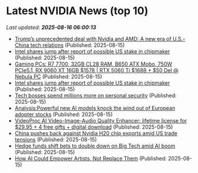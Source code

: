 # Latest NVIDIA News (top 10)
_Last updated: **2025-08-16 06:00:13**_

- [Trump’s unprecedented deal with Nvidia and AMD: A new era of U.S.-China tech relations](https://www.naturalnews.com/2025-08-15-trump-agreement-nvidia-amd-us-china-relations.html) (Published: 2025-08-15)
- [Intel shares jump after report of possible US stake in chipmaker](https://www.bbc.com/news/articles/cpv01pl208lo?xtor=AL-72-%5Bpartner%5D-%5Byahoo.north.america%5D-%5Bheadline%5D-%5Bnews%5D-%5Bbizdev%5D-%5Bisapi%5D) (Published: 2025-08-15)
- [Gaming PCs: R7 7700, 32GB CL28 RAM, B650 ATX Mobo, 750W PCIe5.1, RX 9060 XT 16GB $1578 | RTX 5060 Ti $1688 + $50 Del @ Nebula PC](https://www.ozbargain.com.au/node/919795) (Published: 2025-08-15)
- [Intel shares jump after report of possible US stake in chipmaker](https://www.bbc.com/news/articles/cpv01pl208lo) (Published: 2025-08-15)
- [Tech bosses spend millions more on personal security](https://biztoc.com/x/e52f1ae6b7d24ee2) (Published: 2025-08-15)
- [Analysis:Powerful new AI models knock the wind out of European adopter stocks](https://www.channelnewsasia.com/business/analysispowerful-new-ai-models-knock-wind-out-european-adopter-stocks-5296041) (Published: 2025-08-15)
- [VideoProc AI Video-Image-Audio Quality Enhancer: lifetime license for $29.95 + 4 free gifts + digital download](https://www.dealnews.com/Video-Proc-AI-Video-Image-Audio-Quality-Enhancer-lifetime-license-for-29-95-4-free-gifts-digital-download/21760272.html) (Published: 2025-08-15)
- [China pushes back against Nvidia H20 chip exports amid US trade tensions](https://www.digitimes.com/news/a20250814PD207/nvidia-chips-exports-shipments-ai-chip.html) (Published: 2025-08-15)
- [Hedge funds shift bets to double down on Big Tech amid AI boom](https://economictimes.indiatimes.com/tech/technology/hedge-funds-shift-bets-to-double-down-on-big-tech-amid-ai-boom/articleshow/123316525.cms) (Published: 2025-08-15)
- [How AI Could Empower Artists, Not Replace Them](https://www.forbes.com/video/e4682579-2300-4849-8db4-29a850ac9b5e/how-ai-could-empower-artists-not-replace-them/) (Published: 2025-08-15)
